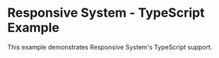 # Responsive System - TypeScript Example

This example demonstrates Responsive System's TypeScript support.
